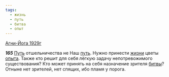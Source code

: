 ```yaml
---
tags:
  - жизнь
  - путь
  - битва
  - опыт
---
```


[Агни-Йога 1929г](https://127.0.0.1:4002/agni/1929)

___165___
[Путь](../../../tags/#[путь](../../../tags/#путь)) отшельничества не Наш [путь](../../../tags/#путь). Нужно принести [жизни](../../../tags/#жизнь) цветы [опыта](../../../tags/#опыт). Также кто решит для себя лёгкую задачу непотревожимого существования? Кто может принять на себя назначение зрителя [битвы](../../../tags/#битва)? Отныне нет зрителей, нет спящих, ибо пламя у порога.